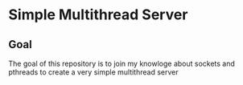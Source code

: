 # Simple Multithread Server

## Goal
The goal of this repository is to join my knowloge about sockets and pthreads to create a very simple multithread server

